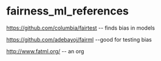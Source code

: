 # fairness_ml_references

https://github.com/columbia/fairtest
-- finds bias in models

https://github.com/adebayoj/fairml
--good for testing bias

http://www.fatml.org/
-- an org
